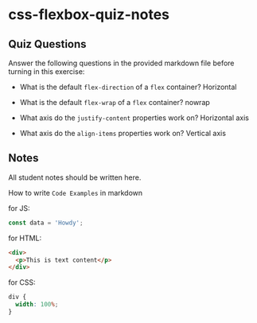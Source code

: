 # css-flexbox-quiz-notes

## Quiz Questions

Answer the following questions in the provided markdown file before turning in this exercise:

- What is the default `flex-direction` of a `flex` container?
  Horizontal

- What is the default `flex-wrap` of a `flex` container?
  nowrap

- What axis do the `justify-content` properties work on?
  Horizontal axis

- What axis do the `align-items` properties work on?
  Vertical axis

## Notes

All student notes should be written here.

How to write `Code Examples` in markdown

for JS:

```javascript
const data = 'Howdy';
```

for HTML:

```html
<div>
  <p>This is text content</p>
</div>
```

for CSS:

```css
div {
  width: 100%;
}
```
